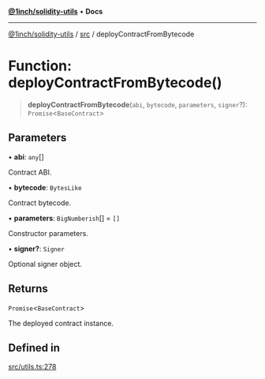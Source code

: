 [**@1inch/solidity-utils**](../../README.md) • **Docs**

***

[@1inch/solidity-utils](../../README.md) / [src](../README.md) / deployContractFromBytecode

# Function: deployContractFromBytecode()

> **deployContractFromBytecode**(`abi`, `bytecode`, `parameters`, `signer`?): `Promise`\<`BaseContract`\>

## Parameters

• **abi**: `any`[]

Contract ABI.

• **bytecode**: `BytesLike`

Contract bytecode.

• **parameters**: `BigNumberish`[] = `[]`

Constructor parameters.

• **signer?**: `Signer`

Optional signer object.

## Returns

`Promise`\<`BaseContract`\>

The deployed contract instance.

## Defined in

[src/utils.ts:278](https://github.com/1inch/solidity-utils/blob/f9426ba6dab1eac9ac07fe3976b8d1cb2d2e5ba1/src/utils.ts#L278)
